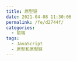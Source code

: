 ```yaml
---
title: 原型链
date: 2021-04-08 11:30:06
permalink: /fe/d2744f/
categories:
  - 前端
tags:
  - JavaScript
  - 原型和原型链
---
```

